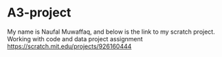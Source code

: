 # A3-project
My name is Naufal Muwaffaq, and below is the link to my scratch project.
Working with code and data project assignment
https://scratch.mit.edu/projects/926160444
